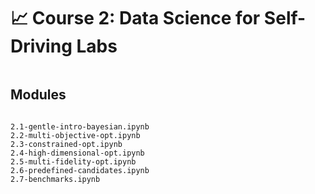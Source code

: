 # 📈 Course 2: Data Science for Self-Driving Labs

```{include} ./overview.md
```

## Modules

```{include} ./../getting-started.md
```

```{nbgallery}
2.1-gentle-intro-bayesian.ipynb
2.2-multi-objective-opt.ipynb
2.3-constrained-opt.ipynb
2.4-high-dimensional-opt.ipynb
2.5-multi-fidelity-opt.ipynb
2.6-predefined-candidates.ipynb
2.7-benchmarks.ipynb
```
